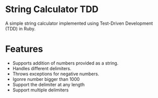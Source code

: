 # String Calculator TDD
A simple string calculator implemented using Test-Driven Development (TDD) in Ruby.

# Features

- Supports addition of numbers provided as a string.
- Handles different delimiters.
- Throws exceptions for negative numbers.
- Igonre number bigger than 1000
- Support the delimiter at any length
- Support multiple delimiters
